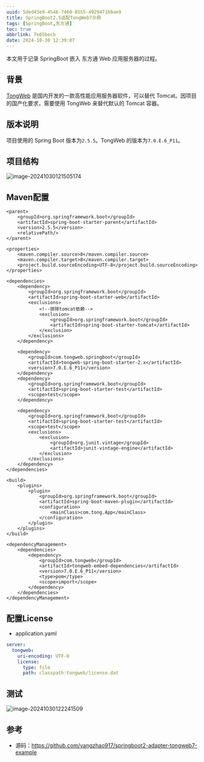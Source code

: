 ```yaml
---
uuid: 5ded43e9-4546-7460-8555-4929471b9ae9
title: SpringBoot2.5适配TongWeb7示例
tags: [SpringBoot,东方通]
toc: true
abbrlink: 7e65becb
date: 2024-10-30 12:39:07
---
```



本文用于记录 SpringBoot 嵌入 东方通 Web 应用服务器的过程。

<!-- more -->

## 背景

[TongWeb](https://www.tongtech.com/pctype/25.html) 是国内开发的一款高性能应用服务器软件，可以替代 Tomcat。因项目的国产化要求，需要使用 TongWeb 来替代默认的 Tomcat 容器。

## 版本说明

项目使用的 Spring Boot 版本为`2.5.5`。TongWeb 的版本为`7.0.E.6_P11`。

## 项目结构

 ![image-20241030121505174](https://qiniu-image.gotojava.cn/blog/202410301219116.png)

## Maven配置

```
<parent>
    <groupId>org.springframework.boot</groupId>
    <artifactId>spring-boot-starter-parent</artifactId>
    <version>2.5.5</version>
    <relativePath/>
</parent>

<properties>
    <maven.compiler.source>8</maven.compiler.source>
    <maven.compiler.target>8</maven.compiler.target>
    <project.build.sourceEncoding>UTF-8</project.build.sourceEncoding>
</properties>

<dependencies>
    <dependency>
        <groupId>org.springframework.boot</groupId>
        <artifactId>spring-boot-starter-web</artifactId>
        <exclusions>
            <!--排除tomcat依赖-->
            <exclusion>
                <groupId>org.springframework.boot</groupId>
                <artifactId>spring-boot-starter-tomcat</artifactId>
            </exclusion>
        </exclusions>
    </dependency>

    <dependency>
        <groupId>com.tongweb.springboot</groupId>
        <artifactId>tongweb-spring-boot-starter-2.x</artifactId>
        <version>7.0.E.6_P11</version>
    </dependency>
    <dependency>
        <groupId>org.springframework.boot</groupId>
        <artifactId>spring-boot-starter-test</artifactId>
        <scope>test</scope>
    </dependency>

    <dependency>
        <groupId>org.springframework.boot</groupId>
        <artifactId>spring-boot-starter-test</artifactId>
        <scope>test</scope>
        <exclusions>
            <exclusion>
                <groupId>org.junit.vintage</groupId>
                <artifactId>junit-vintage-engine</artifactId>
            </exclusion>
        </exclusions>
    </dependency>
</dependencies>

<build>
    <plugins>
        <plugin>
            <groupId>org.springframework.boot</groupId>
            <artifactId>spring-boot-maven-plugin</artifactId>
            <configuration>
                <mainClass>com.tong.App</mainClass>
            </configuration>
        </plugin>
    </plugins>
</build>

<dependencyManagement>
    <dependencies>
        <dependency>
            <groupId>com.tongweb</groupId>
            <artifactId>tongweb-embed-dependencies</artifactId>
            <version>7.0.E.6_P11</version>
            <type>pom</type>
            <scope>import</scope>
        </dependency>
    </dependencies>
</dependencyManagement>
```

## 配置License

- application.yaml

```yaml
server:
  tongweb:
    uri-encoding: UTF-8
    license:
      type: file
      path: classpath:tongweb/license.dat
```

## 测试

![image-20241030122241509](https://qiniu-image.gotojava.cn/blog/202410301222638.png)

## 参考

- 源码：https://github.com/yangzhao917/springboot2-adapter-tongweb7-example
